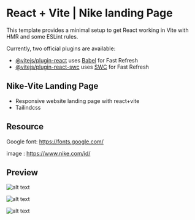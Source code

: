 # React + Vite | Nike landing Page

This template provides a minimal setup to get React working in Vite with HMR and some ESLint rules.

Currently, two official plugins are available:

- [@vitejs/plugin-react](https://github.com/vitejs/vite-plugin-react/blob/main/packages/plugin-react/README.md) uses [Babel](https://babeljs.io/) for Fast Refresh
- [@vitejs/plugin-react-swc](https://github.com/vitejs/vite-plugin-react-swc) uses [SWC](https://swc.rs/) for Fast Refresh

## Nike-Vite Landing Page
- Responsive website landing page with react+vite
- Tailindcss

## Resource

 Google font: https://fonts.google.com/
 
 image : https://www.nike.com/id/

## Preview

![alt text](https://github.com/muslim2210/react-nike-vite/blob/master/public/Screenshot%202024-01-23%20142717.png?raw=true)


![alt text](https://github.com/muslim2210/react-nike-vite/blob/master/public/nike-preview1.png?raw=true)


![alt text](https://github.com/muslim2210/react-nike-vite/blob/master/public/localhost_5173_.png?raw=true)




